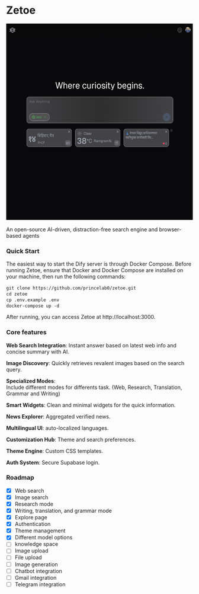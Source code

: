 # Zetoe
<img src="/docs/cover_image.png" alt="Alt text" width="700" height="530">

An open-source AI-driven, distraction-free search engine and browser-based agents

### Quick Start

The easiest way to start the Dify server is through Docker Compose. Before running Zetoe, ensure that Docker and Docker Compose are installed on your machine, then run the following commands:
```
git clone https://github.com/princelab0/zetoe.git
cd zetoe
cp .env.example .env
docker-compose up -d
```
After running, you can access Zetoe at http://localhost:3000.

### Core features

**Web Search Integration**: Instant answer based on latest web info and concise summary with AI.

**Image Discovery**: Quickly retrieves revalent images based on the search query.

**Specialized Modes**:  
Include different modes for differents task.
(Web, Research, Translation, Grammar and Writing)

**Smart Widgets**: Clean and minimal widgets for the quick information.

**News Explorer**: Aggregated verified news.

**Multilingual UI**: auto-localized languages.

**Customization Hub**: Theme and search preferences.

**Theme Engine**: Custom CSS templates.

**Auth System**: Secure Supabase login.

### Roadmap

- [x] Web search  
- [x] Image search  
- [x] Research mode  
- [x] Writing, translation, and grammar mode  
- [x] Explore page  
- [x] Authentication  
- [x] Theme management  
- [x] Different model options
- [ ] knowledge space
- [ ] Image upload
- [ ] File upload  
- [ ] Image generation
- [ ] Chatbot integration
- [ ] Gmail integration
- [ ] Telegram integration